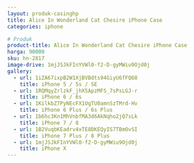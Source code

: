```yaml
---
layout: produk-casinghp
title: Alice In Wonderland Cat Chesire iPhone Case
categories: iphone

# Produk
product-title: Alice In Wonderland Cat Chesire iPhone Case
harga: 90000
sku: hn-2817
image-drive: 1mjJSJkFInYVWl0-f2-D-gyMWiu9Ojd0j
gallery:
  - url: 1iZA67ixpB2W1XjBVBdts94GiyU6fFQ68
    title: iPhone 5 / 5s / SE
  - url: 1RQMqyZrlzkF_jhX5ApzMFS_7sPsLGJ-r
    title: iPhone 6 / 6s
  - url: 1KilkbZ7PyNEcFX1UgTU0amnSzTMrd-Hv
    title: iPhone 6 Plus / 6s Plus
  - url: 1b6hc3Kn1MhVnbfMA3d6AkNqho2jQ7sLk
    title: iPhone 7 / 8
  - url: 1B2VuqbKEadrv4xTE8DKEQyIS7TBmOvSI
    title: iPhone 7 Plus / 8 Plus
  - url: 1mjJSJkFInYVWl0-f2-D-gyMWiu9Ojd0j
    title: iPhone X
---
```

